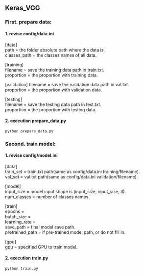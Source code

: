 ## Keras_VGG

### First. prepare data: 
#### 1. revise config/data.ini 
[data]  
path = the folder absolute path where the data is.  
classes_path = the classes names of all data.  

[training]  
filename = save the training data path in train.txt.  
proportion = the proportion with training data.  

[validation] 
filename = save the validation data path in val.txt.  
proportion = the proportion with validation data.  

[testing]  
filename = save the testing data path in test.txt.  
proportion = the proportion with testing data.  

#### 2. execution prepare_data.py
```python
python prepare_data.py
```
  
### Second. train model:
#### 1. revise config/model.ini
[data]  
train_set = train.txt path(same as config/data.ini training/filename).  
val_set = val.txt path(same as config/data.ini validation/filename).  

[model]  
input_size = model input shape is (input_size, input_size, 3).  
num_classes = number of classes names.  

[train]  
epochs =   
batch_size =   
learning_rate =   
save_path = final model save path.  
pretrained_path = if pre-trained model path, or do not fill in.  

[gpu]  
gpu = specified GPU to train model.  

#### 2. execution train.py
```python
python train.py
```
